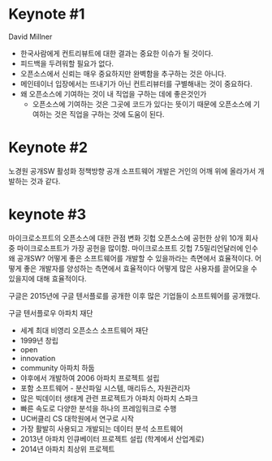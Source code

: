 # Keynote #1
David Millner
- 한국사람에게 컨트리뷰트에 대한 결과는 중요한 이슈가 될 것이다.
- 피드백을 두려워할 필요가 없다.
- 오픈소스에서 신뢰는 매우 중요하지만 완벽함을 추구하는 것은 아니다.
- 메인테이너 입장에서는 뜨내기가 아닌 컨트리뷰터를 구별해내는 것이 중요하다.
- 왜 오픈소스에 기여하는 것이 내 직업을 구하는 데에 좋은것인가
  - 오픈소스에 기여하는 것은 그곳에 코드가 있다는 뜻이기 때문에 오픈소스에 기여하는 것은 직업을 구하는 것에 도움이 된다.

# Keynote #2
노경원
공개SW 활성화 정책방향
공개 소프트웨어 개발은 거인의 어깨 위에 올라가서 개발하는 것과 같다.

# keynote #3

마이크로소프트의 오픈소스에 대한 관점 변화
깃헙 오픈소스에 공헌한 상위 10개 회사 중 마이크로소프트가 가장 공헌을 많이함.
마이크로소프트 깃헙 7.5밀리언달러에 인수
왜 공개SW?
어떻게 좋은 소프트웨어를 개발할 수 있을까라는 측면에서 효율적이다.
어떻게 좋은 개발자를 양성하는 측면에서 효율적이다
어떻게 많은 사용자를 끌어모을 수 있을지에 대해 효율적이다.

구글은 2015년에 구글 텐서플로를 공개한 이후 많은 기업들이 소프트웨어를 공개했다.

구글 텐서플로우
아파치 재단
 - 세계 최대 비영리 오픈소스 소프트웨어 재단
 - 1999년 창립
 - open
 - innovation
 - community
아파치 하둡
  - 야후에서 개발하여 2006 아파치 프로젝트 설립
  - 포함 소프트웨어 - 분산파일 시스템, 매리듀스, 자원관리자
  - 많은 빅데이터 생태계 관련 프로젝트가 아파치
아파치 스파크
  - 빠른 속도로 다양한 분석을 하나의 프레임워크로 수행
  - UC버클리 CS 대학원에서 연구로 시작
  - 가장 활발히 사용되고 개발되는 데이터 분석 소프트웨어
  - 2013년 아파치 인큐베이터 프로젝트 설립 (학계에서 산업계로)
  - 2014년 아파치 최상위 프로젝트

  
  
  
  
